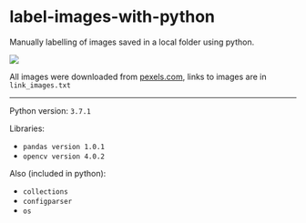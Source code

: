 # label-images-with-python
Manually labelling of images saved in a local folder using python.

![](how-to-use.gif)

All images were downloaded from [pexels.com](https://www.pexels.com/), links to images are in `link_images.txt`

___

Python version: `3.7.1`

Libraries:
- `pandas version 1.0.1`
- `opencv version 4.0.2`

Also (included in python): 
- `collections`
- `configparser`
- `os`
